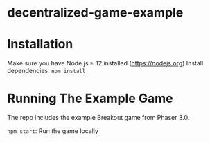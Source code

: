 # decentralized-game-example

# Installation
Make sure you have Node.js ≥ 12 installed (https://nodejs.org)
Install dependencies: `npm install`

# Running The Example Game
The repo includes the example Breakout game from Phaser 3.0.

`npm start`: Run the game locally
